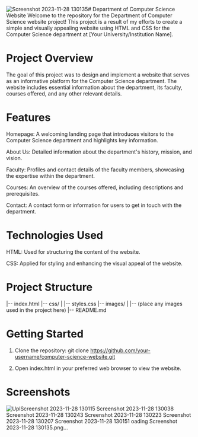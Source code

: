 ![Screenshot 2023-11-28 130135](https://github.com/Thelsare/11124414_DCIT_205_IA/assets/136816771/0444034d-c69f-4fa6-b314-feef6208f098)# Department of Computer Science Website
Welcome to the repository for the Department of Computer Science website project! This project is a result of my efforts to create a simple and visually appealing website using HTML and CSS for the Computer Science department at [Your University/Institution Name].

# Project Overview
The goal of this project was to design and implement a website that serves as an informative platform for the Computer Science department. The website includes essential information about the department, its faculty, courses offered, and any other relevant details.

# Features
Homepage: A welcoming landing page that introduces visitors to the Computer Science department and highlights key information.

About Us: Detailed information about the department's history, mission, and vision.

Faculty: Profiles and contact details of the faculty members, showcasing the expertise within the department.

Courses: An overview of the courses offered, including descriptions and prerequisites.

Contact: A contact form or information for users to get in touch with the department.

# Technologies Used
HTML: Used for structuring the content of the website.

CSS: Applied for styling and enhancing the visual appeal of the website.

# Project Structure
|-- index.html
|-- css/
|   |-- styles.css
|-- images/
|   |-- (place any images used in the project here)
|-- README.md

# Getting Started
1. Clone the repository:
git clone https://github.com/your-username/computer-science-website.git

2. Open index.html in your preferred web browser to view the website.

# Screenshots
![Upl![Screenshot 2023-11-28 130115](https://github.com/Thelsare/11124414_DCIT_205_IA/assets/136816771/e635b43c-c7c5-447d-a513-39b07b7e24f9)
![Screenshot 2023-11-28 130038](https://github.com/Thelsare/11124414_DCIT_205_IA/assets/136816771/7bc7d63b-c170-4504-971c-e7fc6ffc146f)
![Screenshot 2023-11-28 130243](https://github.com/Thelsare/11124414_DCIT_205_IA/assets/136816771/73e35016-5de2-4794-8b2b-5b04f8cef1af)
![Screenshot 2023-11-28 130223](https://github.com/Thelsare/11124414_DCIT_205_IA/assets/136816771/125253a2-9142-4f91-93b0-d6a4beedb01c)
![Screenshot 2023-11-28 130207](https://github.com/Thelsare/11124414_DCIT_205_IA/assets/136816771/cb710eaf-9f1d-49fe-bab5-9f3fb106e031)
![Screenshot 2023-11-28 130151](https://github.com/Thelsare/11124414_DCIT_205_IA/assets/136816771/d1b4d78b-b536-4ce0-ae04-09a563de18c8)
oading Screenshot 2023-11-28 130135.png…]()
